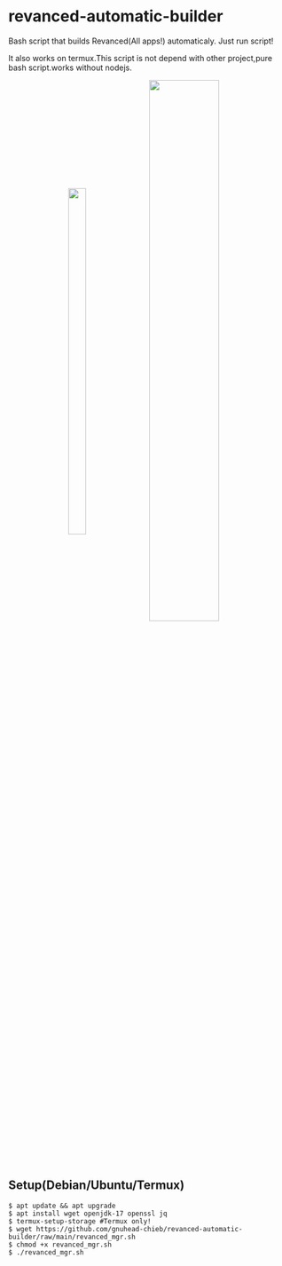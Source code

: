 # revanced-automatic-builder
Bash script that builds Revanced(All apps!) automaticaly. Just run script!

It also works on termux.This script is not depend with other project,pure bash script.works without nodejs.
<div align="center">
<img src="https://user-images.githubusercontent.com/41156994/184480216-d750c7f2-4a0e-42fe-8dda-1a90466e65a0.png" width="25%" height="40%" align="center"/>
<img src="https://user-images.githubusercontent.com/41156994/183309460-76a3b7bd-2fea-4195-8ad9-e58c77eeb9ce.png" width="50%" height="50%" align="center"/>
</div>

## Setup(Debian/Ubuntu/Termux)
```shell
$ apt update && apt upgrade
$ apt install wget openjdk-17 openssl jq
$ termux-setup-storage #Termux only!
$ wget https://github.com/gnuhead-chieb/revanced-automatic-builder/raw/main/revanced_mgr.sh
$ chmod +x revanced_mgr.sh
$ ./revanced_mgr.sh
```
